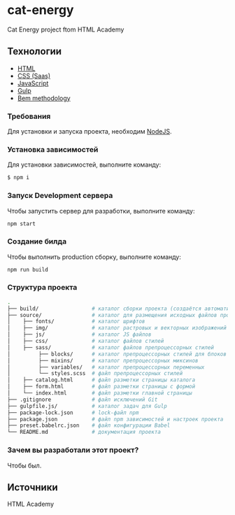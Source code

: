 # cat-energy

Cat Energy project ftom HTML Academy

## Технологии

- [HTML](https://html.spec.whatwg.org/multipage/)
- [CSS (Saas)]((https://sass-lang.com/))
- [JavaScript](https://tc39.es/ecma262/)
- [Gulp](https://gulpjs.com/)
- [Bem methodology](https://ru.bem.info/methodology/)

### Требования

Для установки и запуска проекта, необходим [NodeJS](https://nodejs.org/).

### Установка зависимостей

Для установки зависимостей, выполните команду:

```sh
$ npm i
```

### Запуск Development сервера

Чтобы запустить сервер для разработки, выполните команду:

```sh
npm start
```

### Создание билда

Чтобы выполнить production сборку, выполните команду:

```sh
npm run build
```

### Структура проекта

```sh
.
├── build/                 # каталог сборки проекта (cоздаётся автоматически)
├── source/                # каталог для размещения исходных файлов проекта
│    ├── fonts/            # каталог шрифтов
│    ├── img/              # каталог растровых и векторных изображений
│    ├── js/               # каталог JS файлов
│    ├── css/              # каталог файлов стилей
│    ├── sass/             # каталог файлов препроцессорных стилей
│         ├── blocks/      # каталог препроцессорных стилей для блоков сайта
│         ├── mixins/      # каталог препроцессорных миксинов
│         ├── variables/   # каталог препроцессорных переменных
│         └── styles.scss  # файл препроцессорных стилей
│    ├── catalog.html      # файл разметки страницы каталога
│    ├── form.html         # файл разметки страницы с формой
│    └── index.html        # файл разметки главной страницы
├── .gitignore             # файл исключений Git
├── gulpfile.js/           # каталог задач для Gulp
├── package-lock.json      # lock-файл npm
├── package.json           # файл npm зависимостей и настроек проекта
├── preset.babelrc.json    # файл конфигурации Babel
└── README.md              # документация проекта
```

### Зачем вы разработали этот проект?

Чтобы был.

## Источники

HTML Academy
